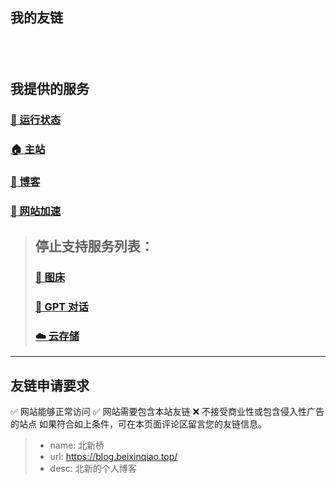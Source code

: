 ## 我的友链
&nbsp;
---
## 我提供的服务
### [🚥 运行状态](https://stats.uptimerobot.com/H28V9Hx5lU)
### [🏠 主站](https://beixinqiao.top/)
### [📙 博客](https://blog.beixinqiao.top/)
### [🚀 网站加速](https://booster.beixinqiao.top/)
> ## 停止支持服务列表：
> ### [📂 图床](https://image.beixinqiao.top/)
> ### [💬 GPT 对话](https://chat.beixinqiao.top/)
> ### [☁️ 云存储](https://cloud.beixinqiao.top/)
---
## 友链申请要求
✅ 网站能够正常访问
✅ 网站需要包含本站友链
❌ 不接受商业性或包含侵入性广告的站点
如果符合如上条件，可在本页面评论区留言您的友链信息。
> - name: 北新桥
> - url: https://blog.beixinqiao.top/
> - desc: 北新的个人博客